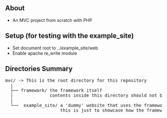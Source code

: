## About
* An MVC project from scratch with PHP

## Setup (for testing with the example_site)
* Set document root to ../example_site/web
* Enable apache re_write module

## Directories Summary
<pre>
mvc/ -> This is the root directory for this repository
  |
  ├── framework/ the framework itself
  |              contents inside this directory should not be accessable from the web
  |
  └──  example_site/ a 'dummy' website that uses the framework
                     this is just to showcase how the framework is meant to be used
</pre>
